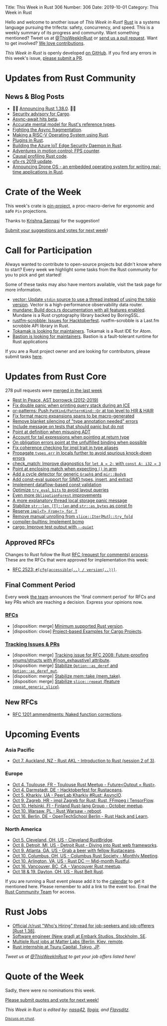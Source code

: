 Title: This Week in Rust 306
Number: 306
Date: 2019-10-01
Category: This Week in Rust

Hello and welcome to another issue of *This Week in Rust*!
[Rust](http://rust-lang.org) is a systems language pursuing the trifecta: safety, concurrency, and speed.
This is a weekly summary of its progress and community.
Want something mentioned? Tweet us at [@ThisWeekInRust](https://twitter.com/ThisWeekInRust) or [send us a pull request](https://github.com/cmr/this-week-in-rust).
Want to get involved? [We love contributions](https://github.com/rust-lang/rust/blob/master/CONTRIBUTING.md).

*This Week in Rust* is openly developed [on GitHub](https://github.com/cmr/this-week-in-rust).
If you find any errors in this week's issue, [please submit a PR](https://github.com/cmr/this-week-in-rust/pulls).

# Updates from Rust Community

## News & Blog Posts

* 🎈🎉 [Announcing Rust 1.38.0](https://blog.rust-lang.org/2019/09/26/Rust-1.38.0.html). 🎉🎈
* [Security advisory for Cargo](https://blog.rust-lang.org/2019/09/30/Security-advisory-for-cargo.html).
* [Async-await hits beta](https://blog.rust-lang.org/2019/09/30/Async-await-hits-beta.html).
* [Accurate mental model for Rust's reference types](https://docs.rs/dtolnay/0.0.6/dtolnay/macro._02__reference_types.html).
* [Fighting the Async fragmentation](https://vorner.github.io/2019/09/29/figthting-the-async-fragmentation.html).
* [Making a RISC-V Operating System using Rust](http://web.eecs.utk.edu/~smarz1/osblog/).
* [Plugins in Rust](http://adventures.michaelfbryan.com/posts/plugins-in-rust/).
* [Building the Azure IoT Edge Security Daemon in Rust](https://msrc-blog.microsoft.com/2019/09/30/building-the-azure-iot-edge-security-daemon-in-rust/).
* [Adventures in motion control: FPS counter](http://adventures.michaelfbryan.com/posts/fps-counter/).
* [Causal profiling Rust code](https://llogiq.github.io/2019/09/25/coz.html).
* [gfx-rs 2019 update](https://gfx-rs.github.io/2019/10/01/update.html).
* [Announcing Drone OS - an embedded operating system for writing real-time applications in Rust](https://www.reddit.com/r/rust/comments/d999qo/announcing_drone_os_010/).

# Crate of the Week

This week's crate is [pin-project](https://crates.io/crates/pin-project), a proc-macro-derive for ergonomic and safe `Pin` projections.

Thanks to [Krishna Sannasi](https://users.rust-lang.org/t/crate-of-the-week/2704/636) for the suggestion!

[Submit your suggestions and votes for next week][submit_crate]!

[submit_crate]: https://users.rust-lang.org/t/crate-of-the-week/2704

# Call for Participation

Always wanted to contribute to open-source projects but didn't know where to start?
Every week we highlight some tasks from the Rust community for you to pick and get started!

Some of these tasks may also have mentors available, visit the task page for more information.

* [vector: Update `stdin` source to use a thread instead of using the tokio version](https://github.com/timberio/vector/issues/932). Vector is a high-performance observability data router.
* [mundane: Build docs.rs documentation with all features enabled](https://github.com/google/mundane/issues/21). Mundane is a Rust cryptography library backed by BoringSSL.
* [rustfm-scrobble: Issues for Hacktoberfest](https://github.com/bobbo/rustfm-scrobble/issues?q=is%3Aissue+is%3Aopen+label%3AHacktoberfest). rustfm-scrobble is a Last.fm scrobble API library in Rust.
* [Tokamak is looking for maintainers](https://github.com/vertexclique/tokamak/issues/91). Tokamak is a Rust IDE for Atom.
* [Bastion is looking for maintainers](https://github.com/bastion-rs/bastion/issues/32). Bastion is a fault-tolerant runtime for Rust applications

If you are a Rust project owner and are looking for contributors, please submit tasks [here][guidelines].

[guidelines]: https://users.rust-lang.org/t/twir-call-for-participation/4821

# Updates from Rust Core

278 pull requests were [merged in the last week][merged]

[merged]: https://github.com/search?q=is%3Apr+org%3Arust-lang+is%3Amerged+merged%3A2019-09-23..2019-09-30

* [Rest In Peace, AST borrowck (2012-2019)](https://github.com/rust-lang/rust/pull/64790)
* [Fix double panic when printing query stack during an ICE](https://github.com/rust-lang/rust/pull/64799)
* [or-patterns: Push `PatKind/PatternKind::Or` at top level to HIR & HAIR](https://github.com/rust-lang/rust/pull/64508)
* [Fix format macro expansions spans to be macro-generated](https://github.com/rust-lang/rust/pull/64793)
* [Remove blanket silencing of "type annotation needed" errors](https://github.com/rust-lang/rust/pull/64746)
* [Include message on tests that should panic but do not](https://github.com/rust-lang/rust/pull/64745)
* [Point at definition when misusing ADT](https://github.com/rust-lang/rust/pull/64691)
* [Account for tail expressions when pointing at return type](https://github.com/rust-lang/rust/pull/64802)
* [On obligation errors point at the unfulfilled binding when possible](https://github.com/rust-lang/rust/pull/64151)
* [Fix coherence checking for impl trait in type aliases](https://github.com/rust-lang/rust/pull/63934)
* [Propagate `types.err` in locals further to avoid spurious knock-down errors](https://github.com/rust-lang/rust/pull/64674)
* [check_match: Improve diagnostics for `let A = 2;` with `const A: i32 = 3`](https://github.com/rust-lang/rust/pull/64859)
* [Point at enclosing match when expecting `()` in arm](https://github.com/rust-lang/rust/pull/64825)
* [Add a cycle detector for generic `Graph`s and `mir::Body`s](https://github.com/rust-lang/rust/pull/64622)
* [Add const-eval support for SIMD types, insert, and extract](https://github.com/rust-lang/rust/pull/64738)
* [Implement dataflow-based const validation](https://github.com/rust-lang/rust/pull/64470)
* [Optimize `try_eval_bits` to avoid layout queries](https://github.com/rust-lang/rust/pull/64673)
* [Even more `ObligationForest` improvements](https://github.com/rust-lang/rust/pull/64627)
* [A more explanatory thread local storage panic message](https://github.com/rust-lang/rust/pull/64481)
* [Stabilize `str::len`, `[T]::len` and `str::as_bytes` as const fn](https://github.com/rust-lang/rust/pull/63770)
* [Reserve `impl<T> From<!> for T`](https://github.com/rust-lang/rust/pull/62661)
* [Remove manual unrolling from `slice::Iter`(`Mut`)`::try_fold`](https://github.com/rust-lang/rust/pull/64600)
* [compiler-builtins: Implement bcmp](https://github.com/rust-lang/compiler-builtins/pull/315)
* [cargo: Improve test output with `--quiet`](https://github.com/rust-lang/cargo/pull/7446)

## Approved RFCs

Changes to Rust follow the Rust [RFC (request for comments)
process](https://github.com/rust-lang/rfcs#rust-rfcs). These
are the RFCs that were approved for implementation this week:

* [RFC 2523: `#[cfg(accessible(..) / version(..))]`](https://github.com/rust-lang/rfcs/pull/2523).

## Final Comment Period

Every week [the team](https://www.rust-lang.org/team.html) announces the
'final comment period' for RFCs and key PRs which are reaching a
decision. Express your opinions now.

### [RFCs](https://github.com/rust-lang/rfcs/labels/final-comment-period)

* [disposition: merge] [Minimum supported Rust version](https://github.com/rust-lang/rfcs/pull/2495).
* [disposition: close] [Project-based Examples for Cargo Projects](https://github.com/rust-lang/rfcs/pull/2517).

### [Tracking Issues & PRs](https://github.com/rust-lang/rust/labels/final-comment-period)

* [disposition: merge] [Tracking issue for RFC 2008: Future-proofing enums/structs with #[non_exhaustive] attribute](https://github.com/rust-lang/rust/issues/44109).
* [disposition: merge] [Stabilize `Option::as_deref` and `Option::as_deref_mut`](https://github.com/rust-lang/rust/pull/64708).
* [disposition: merge] [Stabilize mem::take (mem_take)](https://github.com/rust-lang/rust/pull/64716).
* [disposition: merge] [Stabilize `slice::repeat` (feature `repeat_generic_slice`)](https://github.com/rust-lang/rust/pull/64877).

## New RFCs

* [RFC 1201 ammendments: Naked function corrections](https://github.com/rust-lang/rfcs/pull/2774).

# Upcoming Events

### Asia Pacific

* [Oct  7. Auckland, NZ - Rust AKL - Introduction to Rust (session 2 of 3)](https://www.meetup.com/rust-akl/events/259481147/).

### Europe

* [Oct  4. Toulouse, FR - Toulouse Rust Meetup - Future<Output = Rust>](https://www.meetup.com/Toulouse-Rust-Meetup/events/264780064).
* [Oct  4. Darmstadt, DE - Hacktoberfest for Rustaceans](https://www.meetup.com/Rust-Rhein-Main/events/265052778).
* [Oct  5. Kharkiv, UA - PeerLab Kharkiv #Rust: AsyncIO](https://dou.ua/calendar/28904/).
* [Oct  9. Zagreb, HR - impl Zagreb for Rust: Rust, FFmpeg i TensorFlow](https://www.meetup.com/Zagreb-Rust-Meetup/events/265307360/).
* [Oct 10. Helsinki, FI - Finland Rust-lang Group - October meetup](https://www.meetup.com/Finland-Rust-Meetup/events/265091401/).
* [Oct 10. Warsaw, PL - Rust Warsaw - reboot](https://www.meetup.com/Rust-Warsaw/events/265091321/).
* [Oct 16. Berlin, DE - OpenTechSchool Berlin - Rust Hack and Learn](https://www.meetup.com/opentechschool-berlin/events/nxdpgryznbvb/).

### North America

* [Oct  5. Cleveland, OH, US - Cleveland RustBridge](https://coffee.dev/rustbridge).
* [Oct  8. Detroit, MI, US - Detroit Rust - Diving into Rust web frameworks](https://www.meetup.com/detroitrust/events/265090754/).
* [Oct  9. Atlanta, GA, US - Grab a beer with fellow Rustaceans](https://www.meetup.com/Rust-ATL/events/qxqdgryznbmb/).
* [Oct 10. Columbus, OH, US - Columbus Rust Society - Monthly Meeting](https://www.meetup.com/columbus-rs/events/dpkhgryznbnb/).
* [Oct 10. Arlington, VA, US - Rust DC — Mid-month Rustful](https://www.meetup.com/RustDC/events/264768938).
* [Oct 16. Vancouver, BC, CA - Vancouver Rust meetup](https://www.meetup.com/Vancouver-Rust/events/rwcpfryznbvb/).
* [Oct 18 & 19. Dayton, OH, US - Rust Belt Rust](https://www.rust-belt-rust.com/).

If you are running a Rust event please add it to the [calendar] to get
it mentioned here. Please remember to add a link to the event too.
Email the [Rust Community Team][community] for access.

[calendar]: https://www.google.com/calendar/embed?src=apd9vmbc22egenmtu5l6c5jbfc%40group.calendar.google.com
[community]: mailto:community-team@rust-lang.org

# Rust Jobs

* [Official /r/rust "Who's Hiring" thread for job-seekers and job-offerers [Rust 1.38]](https://www.reddit.com/r/rust/comments/d9l79d/official_rrust_whos_hiring_thread_for_jobseekers/).
* [Software engineer (New grad) at Embark Studios, Stockholm, SE](https://www.embark-studios.com/jobs/278026-software-engineer-new-grad).
* [Multiple Rust jobs at Matter Labs (Berlin, Kiev, remote](https://medium.com/matter-labs/software-engineering-jobs-at-matter-labs-c456d01b2a02).
* [Rust internship at Tsuru Capital, Tokyo, JP](https://www.reddit.com/r/rust/comments/db7910/job_rust_internship_in_japan/).

*Tweet us at [@ThisWeekInRust](https://twitter.com/ThisWeekInRust) to get your job offers listed here!*

# Quote of the Week

Sadly, there were no nominations this week.

[Please submit quotes and vote for next week!](https://users.rust-lang.org/t/twir-quote-of-the-week/328)

*This Week in Rust is edited by: [nasa42](https://github.com/nasa42), [llogiq](https://github.com/llogiq), and [Flavsditz](https://github.com/Flavsditz).*

<small>[Discuss on r/rust]().</small>
